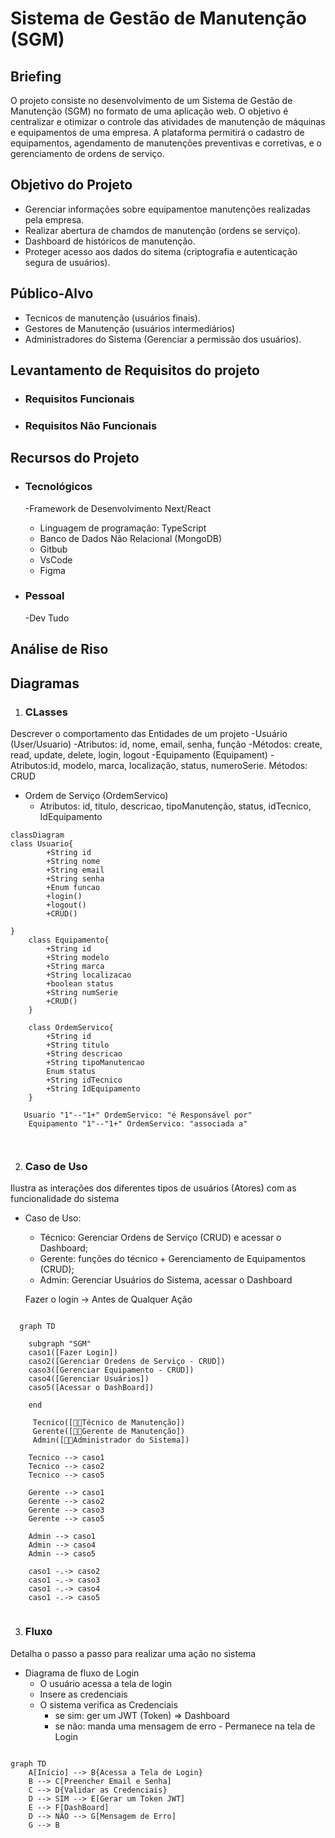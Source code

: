 # Sistema de Gestão de Manutenção (SGM) 

## Briefing
O projeto consiste no desenvolvimento de um Sistema de Gestão de Manutenção (SGM) no formato de uma aplicação web. O objetivo é centralizar e otimizar o controle das atividades de manutenção de máquinas e equipamentos de uma empresa. A plataforma permitirá o cadastro de equipamentos, agendamento de manutenções preventivas e corretivas, e o gerenciamento de ordens de serviço.

## Objetivo do Projeto
- Gerenciar informações sobre equipamentoe manutenções realizadas pela empresa.
- Realizar abertura de chamdos de manutenção (ordens se serviço).
- Dashboard de históricos de manutenção.
- Proteger acesso aos dados do sitema (criptografia e autenticação segura de usuários).

## Público-Alvo
- Tecnicos de manutenção (usuários finais).
- Gestores de Manutenção (usuários intermediários)
- Administradores do Sistema (Gerenciar a permissão dos usuários).

## Levantamento de Requisitos do projeto
- ### Requisitos Funcionais
- ### Requisitos Não Funcionais

## Recursos do Projeto
- ### Tecnológicos 
  -Framework de Desenvolvimento Next/React
  - Linguagem de programação: TypeScript
  - Banco de Dados Não Relacional (MongoDB)
  - Gitbub
  - VsCode
  - Figma

- ### Pessoal
   -Dev Tudo

## Análise de Riso

## Diagramas
 1. ### CLasses
 Descrever o comportamento das Entidades de um projeto
   -Usuário (User/Usuario)
       -Atributos: id, nome, email, senha, função
       -Métodos: create, read, update, delete, login, logout
   -Equipamento (Equipament)
       - Atributos:id, modelo, marca, localização, status, numeroSerie.
       Métodos: CRUD
    
   - Ordem de Serviço (OrdemServico)
        - Atributos:  id, titulo, descricao, tipoManutenção, status, idTecnico, IdEquipamento

```mermaid
classDiagram
class Usuario{
        +String id
        +String nome
        +String email
        +String senha
        +Enum funcao
        +login()
        +logout()
        +CRUD()

}
    class Equipamento{
        +String id
        +String modelo
        +String marca
        +String localizacao
        +boolean status
        +String numSerie
        +CRUD()
    }

    class OrdemServico{
        +String id
        +String titulo
        +String descricao
        +String tipoManutencao
        Enum status
        +String idTecnico
        +String IdEquipamento
    }

   Usuario "1"--"1+" OrdemServico: "é Responsável por"
    Equipamento "1"--"1+" OrdemServico: "associada a"

    

```

2. ### Caso de Uso
Ilustra as interações dos diferentes tipos de usuários (Atores) com as funcionalidade do sistema

- Caso de Uso:
    - Técnico: Gerenciar Ordens de Serviço (CRUD) e acessar o Dashboard;
    - Gerente: funções do técnico + Gerenciamento de Equipamentos (CRUD);
    - Admin: Gerenciar Usuários do Sistema, acessar o Dashboard

    Fazer o login -> Antes de Qualquer Ação 


```mermaid

  graph TD 
  
    subgraph "SGM"
    caso1([Fazer Login])
    caso2([Gerenciar Oredens de Serviço - CRUD])
    caso3([Gerenciar Equipamento - CRUD])
    caso4([Gerenciar Usuários])
    caso5([Acessar o DashBoard])

    end
     
     Tecnico([👩‍🔧Técnico de Manutenção])
     Gerente([👩‍💼Gerente de Manutenção])
     Admin([👩‍💻Administrador do Sistema])

    Tecnico --> caso1
    Tecnico --> caso2
    Tecnico --> caso5

    Gerente --> caso1
    Gerente --> caso2
    Gerente --> caso3
    Gerente --> caso5

    Admin --> caso1
    Admin --> caso4
    Admin --> caso5

    caso1 -.-> caso2
    caso1 -.-> caso3
    caso1 -.-> caso4
    caso1 -.-> caso5
    
```

3. ### Fluxo
Detalha o passo a passo para realizar uma ação no sistema

- Diagrama de fluxo de Login
    - O usuário acessa a tela de login
    - Insere as credenciais
    - O sistema verifica as Credenciais
        - se sim: ger um JWT (Token) => Dashboard
        - se não: manda uma mensagem de erro - Permanece na tela de Login

```mermaid

graph TD
    A[Início] --> B{Acessa a Tela de Login}
    B --> C[Preencher Email e Senha]
    C --> D{Validar as Credenciais}
    D --> SIM --> E[Gerar um Token JWT]
    E --> F[DashBoard]
    D --> NÃO --> G[Mensagem de Erro]
    G --> B

```
